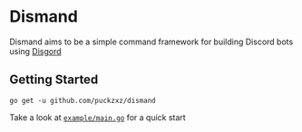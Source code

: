 # Dismand

Dismand aims to be a simple command framework for building Discord bots using [Disgord](https://github.com/andersfylling/disgord)

## Getting Started

`go get -u github.com/puckzxz/dismand`

Take a look at [`example/main.go`](example/main.go) for a quick start